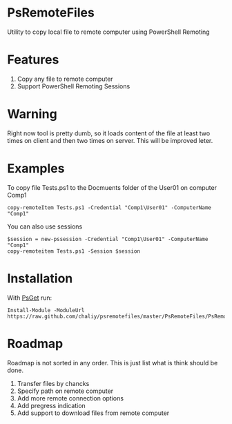 PsRemoteFiles
=============

Utility to copy local file to remote computer using PowerShell Remoting

Features
========

1. Copy any file to remote computer
2. Support PowerShell Remoting Sessions

Warning
=======

Right now tool is pretty dumb, so it loads content of the file at least two times on client and then two times on server. This will be improved leter.

Examples
========

To copy file Tests.ps1 to the Docmuents folder of the User01 on computer Comp1

    copy-remoteItem Tests.ps1 -Credential "Comp1\User01" -ComputerName "Comp1"
    
You can also use sessions

    $session = new-pssession -Credential "Comp1\User01" -ComputerName "Comp1"
    copy-remoteitem Tests.ps1 -Session $session


Installation
============

With [PsGet](https://github.com/chaliy/psget/) run:

    Install-Module -ModuleUrl https://raw.github.com/chaliy/psremotefiles/master/PsRemoteFiles/PsRemoteFiles.psm1

Roadmap
=======

Roadmap is not sorted in any order. This is just list what is think should be done.

1. Transfer files by chancks
2. Specify path on remote computer
3. Add more remote connection options
4. Add pregress indication
5. Add support to download files from remote computer
